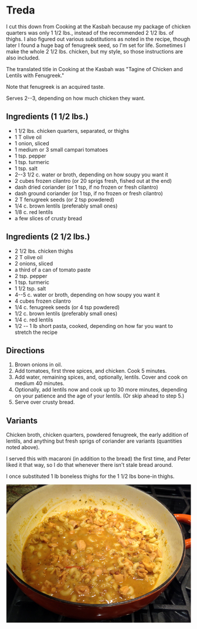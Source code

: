 # Treda

I cut this down from Cooking at the Kasbah because my package of chicken quarters was only 1 1/2 lbs., instead of the recommended 2 1/2 lbs. of thighs.  I also figured out various substitutions as noted in the recipe, though later I found a huge bag of fenugreek seed, so I'm set for life.  Sometimes I make the whole 2 1/2 lbs. chicken, but my style, so those instructions are also included.

The translated title in Cooking at the Kasbah was "Tagine of Chicken and Lentils with Fenugreek."

Note that fenugreek is an acquired taste.

Serves 2--3, depending on how much chicken they want.

## Ingredients (1 1/2 lbs.)

* 1 1/2 lbs. chicken quarters, separated, or thighs
* 1 T olive oil
* 1 onion, sliced
* 1 medium or 3 small campari tomatoes
* 1 tsp. pepper
* 1 tsp. turmeric
* 1 tsp. salt
* 2--3 1/2 c. water or broth, depending on how soupy you want it
* 2 cubes frozen cilantro (or 20 sprigs fresh, fished out at the end)
* dash dried coriander (or 1 tsp, if no frozen or fresh cilantro)
* dash ground coriander (or 1 tsp, if no frozen or fresh cilantro)
* 2 T fenugreek seeds (or 2 tsp powdered)
* 1/4 c. brown lentils (preferably small ones)
* 1/8 c. red lentils
* a few slices of crusty bread

## Ingredients (2 1/2 lbs.)

* 2 1/2 lbs. chicken thighs
* 2 T olive oil
* 2 onions, sliced
* a third of a can of tomato paste
* 2 tsp. pepper
* 1 tsp. turmeric
* 1 1/2 tsp. salt
* 4--5 c. water or broth, depending on how soupy you want it
* 4 cubes frozen cilantro
* 1/4 c. fenugreek seeds (or 4 tsp powdered)
* 1/2 c. brown lentils (preferably small ones)
* 1/4 c. red lentils
* 1/2 -- 1 lb short pasta, cooked, depending on how far you want to stretch the recipe

## Directions

1. Brown onions in oil.
2. Add tomatoes, first three spices, and chicken. Cook 5 minutes.
3. Add water, remaining spices, and, optionally, lentils.  Cover and cook on medium 40 minutes.
4. Optionally, add lentils now and cook up to 30 more minutes, depending on your patience and the age of your lentils.  (Or skip ahead to step 5.)
5. Serve over crusty bread.

## Variants

Chicken broth, chicken quarters, powdered fenugreek, the early addition of lentils, and anything but fresh sprigs of coriander are variants (quantities noted above).

I served this with macaroni (in addition to the bread) the first time, and Peter liked it that way, so I do that whenever there isn't stale bread around.

I once substituted 1 lb boneless thighs for the 1 1/2 lbs bone-in thighs.

![Treda variant](../images/treda.png)

